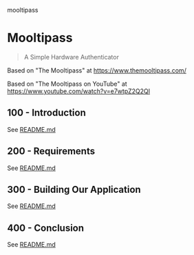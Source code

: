 mooltipass
# Mooltipass

> A Simple Hardware Authenticator

Based on "The Mooltipass" at https://www.themooltipass.com/

Based on "The Mooltipass on YouTube" at https://www.youtube.com/watch?v=e7wtpZ2Q2QI

## 100 - Introduction

See [README.md](./100/README.md)

## 200 - Requirements

See [README.md](./200/README.md)

## 300 - Building Our Application

See [README.md](./300/README.md)

## 400 - Conclusion

See [README.md](./400/README.md)
